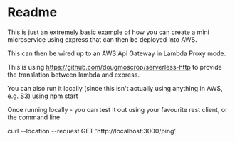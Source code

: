 # Readme

This is just an extremely basic example of how you can create a mini microservice using express that can then be
deployed into AWS.

This can then be wired up to an AWS Api Gateway in Lambda Proxy mode.

This is using https://github.com/dougmoscrop/serverless-http to provide the translation between lambda and express.

You can also run it locally (since this isn't actually using anything in AWS, e.g. S3) using npm start

Once running locally - you can test it out using your favourite rest client, or the command line

curl --location --request GET 'http://localhost:3000/ping'
